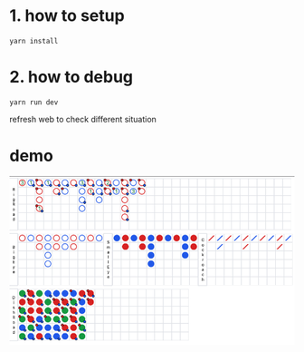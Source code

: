 # 1. how to setup

    yarn install

# 2. how to debug

    yarn run dev

refresh web to check different situation
# demo

![alt text](/doc/demo.png)